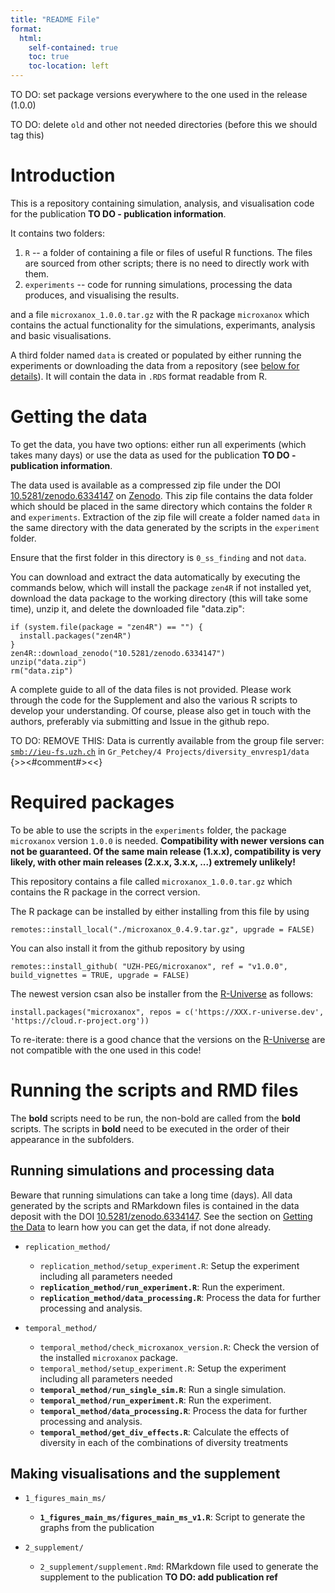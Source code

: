 ```yaml
---
title: "README File"
format:
  html:
    self-contained: true
    toc: true
    toc-location: left
---
```


TO DO: set package versions everywhere to the one used in the release (1.0.0) 

TO DO: delete `old` and other not needed directories (before this we should tag this)

# Introduction

This is a repository containing simulation, analysis, and visualisation code for the publication **TO DO - publication information**.

It contains two folders:

1.  `R` -- a folder of containing a file or files of useful R functions. The files are sourced from other scripts; there is no need to directly work with them.
2.  `experiments` -- code for running simulations, processing the data produces, and visualising the results.

and a file `microxanox_1.0.0.tar.gz` with the R package `microxanox` which contains the actual functionality for the simulations, experimants, analysis and basic visualisations.

A third folder named `data` is created or populated by either running the experiments or downloading the data from a repository (see [below for details](#getting-the-data)). It will contain the data in `.RDS` format readable from R.

# Getting the data

To get the data, you have two options: either run all experiments (which takes many days) or use the data as used for the publication **TO DO - publication information**.

The data used is available as a compressed zip file under the DOI [10.5281/zenodo.6334147](https://doi.org/10.5281/zenodo.6334147) on [Zenodo](https://zenodo.org). This zip file contains the data folder which should be placed in the same directory which contains the folder `R` and `experiments`. Extraction of the zip file will create a folder named `data` in the same directory with the data generated by the scripts in the `experiment` folder.

Ensure that the first folder in this directory is `0_ss_finding` and not `data`.

You can download and extract the data automatically by executing the commands below, which will install the package `zen4R` if not installed yet, download the data package to the working directory (this will take some time), unzip it, and delete the downloaded file "data.zip":

```
if (system.file(package = "zen4R") == "") {
  install.packages("zen4R")
}
zen4R::download_zenodo("10.5281/zenodo.6334147")
unzip("data.zip")
rm("data.zip")
```

A complete guide to all of the data files is not provided. Please work through the code for the Supplement and also the various R scripts to develop your understanding. Of course, please also get in touch with the authors, preferably via submitting and Issue in the github repo.

TO DO: REMOVE THIS: Data is currently available from the group file server: [`smb://ieu-fs.uzh.ch`](smb://ieu-fs.uzh.ch) in `Gr_Petchey/4 Projects/diversity_envresp1/data` {\>\>\<\#comment\#\>\<\<}

# Required packages

To be able to use the scripts in the `experiments` folder, the package `microxanox` version `1.0.0` is needed. **Compatibility with newer versions can not be guaranteed. Of the same main release (1.x.x), compatibility is very likely, with other main releases (2.x.x, 3.x.x, ...) extremely unlikely!**

This repository contains a file called `microxanox_1.0.0.tar.gz` which contains the R package in the correct version.

The R package can be installed by either installing from this file by using

```{r}
remotes::install_local("./microxanox_0.4.9.tar.gz", upgrade = FALSE)
```

You can also install it from the github repository by using

```{r}
remotes::install_github( "UZH-PEG/microxanox", ref = "v1.0.0", build_vignettes = TRUE, upgrade = FALSE)
```

The newest version csan also be installer from the [R-Universe](https://r-universe.dev) as follows:

```
install.packages("microxanox", repos = c('https://XXX.r-universe.dev', 'https://cloud.r-project.org'))
```

To re-iterate: there is a good chance that the versions on the [R-Universe](https://r-universe.dev) are not compatible with the one used in this code!

# Running the scripts and RMD files

The **bold** scripts need to be run, the non-bold are called from the **bold** scripts. The scripts in **bold** need to be executed in the order of their appearance in the subfolders.

## Running simulations and processing data

Beware that running simulations can take a long time (days). All data generated by the scripts and RMarkdown files is contained in the data deposit with the DOI [10.5281/zenodo.6334147](https://doi.org/10.5281/zenodo.6334147). See the section on [Getting the Data](#getting-the-data) to learn how you can get the data, if not done already.

-   `replication_method/`

    -   `replication_method/setup_experiment.R`: Setup the experiment including all parameters needed
    -   **`replication_method/run_experiment.R`**: Run the experiment.
    -   **`replication_method/data_processing.R`**: Process the data for further processing and analysis.

-   `temporal_method/`

    -   `temporal_method/check_microxanox_version.R`: Check the version of the installed `microxanox` package.
    -   `temporal_method/setup_experiment.R`: Setup the experiment including all parameters needed
    -   **`temporal_method/run_single_sim.R`**: Run a single simulation.
    -   **`temporal_method/run_experiment.R`**: Run the experiment.
    -   **`temporal_method/data_processing.R`**: Process the data for further processing and analysis.
    -   **`temporal_method/get_div_effects.R`**: Calculate the effects of diversity in each of the combinations of diversity treatments

## Making visualisations and the supplement

-   `1_figures_main_ms/`

    -   **`1_figures_main_ms/figures_main_ms_v1.R`**: Script to generate the graphs from the publication

-   `2_supplement/`

    -   `2_supplement/supplement.Rmd`: RMarkdown file used to generate the supplement to the publication **TO DO: add publication ref**
